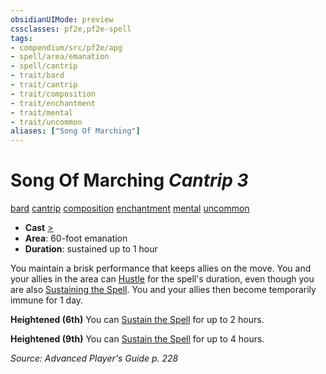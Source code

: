 ```yaml
---
obsidianUIMode: preview
cssclasses: pf2e,pf2e-spell
tags:
- compendium/src/pf2e/apg
- spell/area/emanation
- spell/cantrip
- trait/bard
- trait/cantrip
- trait/composition
- trait/enchantment
- trait/mental
- trait/uncommon
aliases: ["Song Of Marching"]
---
```

# Song Of Marching *Cantrip 3*   
[bard](rules/traits/bard.md "Bard Class Trait")  [cantrip](rules/traits/cantrip.md "Cantrip Spell Trait")  [composition](rules/traits/composition.md "Composition Spell Trait")  [enchantment](rules/traits/enchantment.md "Enchantment School Trait")  [mental](rules/traits/mental.md "Mental Effect Trait")  [uncommon](rules/traits/uncommon.md "Uncommon Rarity Trait")  

- **Cast** [>](rules/core-rulebook/chapter-9-playing-the-game.md#Actions "Single Action") 
- **Area**: 60-foot emanation
- **Duration**: sustained up to 1 hour

You maintain a brisk performance that keeps allies on the move. You and your allies in the area can [Hustle](rules/actions/hustle.md) for the spell's duration, even though you are also [Sustaining the Spell](rules/actions/sustain-a-spell.md). You and your allies then become temporarily immune for 1 day.

**Heightened (6th)** You can [Sustain the Spell](rules/actions/sustain-a-spell.md) for up to 2 hours.

**Heightened (9th)** You can [Sustain the Spell](rules/actions/sustain-a-spell.md) for up to 4 hours.

*Source: Advanced Player's Guide p. 228*
